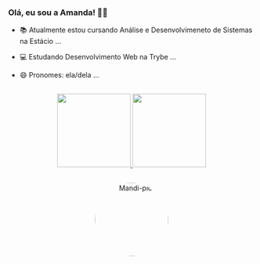 ### Olá, eu sou a Amanda! 👾👋

- 📚 Atualmente estou cursando Análise e Desenvolvimeneto de Sistemas na Estácio ...
- 💻 Estudando Desenvolvimento Web na Trybe ...
- 😄 Pronomes: ela/dela ...

  ##

<div align="center">
  <a href="https://github.com/mandioquynha">
  <img height="150em" src="https://github-readme-stats.vercel.app/api?username=mandioquynha&show_icons=true&theme=synthwave&include_all_commits=true&count_private=true"/>
  <img height="150em" src="https://github-readme-stats.vercel.app/api/top-langs/?username=mandioquynha&layout=compact&langs_count=7&theme=synthwave"/>
</div>

  ##
  
 <div align="center" >
   <img alt="Mandi-pic" height="150" style="border-radius:50%"
   src="https://picrew.me/shareImg/org/202205/338224_TPvSkNvI.png"/>
</div>
